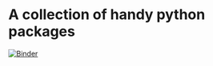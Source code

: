 # A collection of handy python packages

[![Binder](https://mybinder.org/badge.svg)](https://mybinder.org/v2/gh/sspickle/pyTools.git/main)

